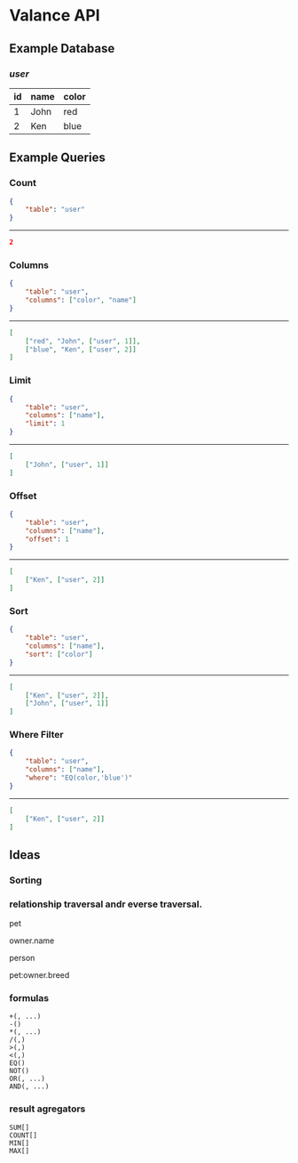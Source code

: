 # Valance API

## Example Database

### *user*

| id | name | color |
| -- | ---- | ----- |
| 1  | John | red   |
| 2  | Ken  | blue  |

## Example Queries

### Count

```json
{
    "table": "user"
}
```
---
```json
2
```

### Columns

```json
{
    "table": "user",
    "columns": ["color", "name"]
}
```
---
```json
[
    ["red", "John", ["user", 1]],
    ["blue", "Ken", ["user", 2]]
]
```

### Limit

```json
{
    "table": "user",
    "columns": ["name"],
    "limit": 1
}
```
---
```json
[
    ["John", ["user", 1]]
]
```

### Offset

```json
{
    "table": "user",
    "columns": ["name"],
    "offset": 1
}
```
---
```json
[
    ["Ken", ["user", 2]]
]
```

### Sort

```json
{
    "table": "user",
    "columns": ["name"],
    "sort": ["color"]
}
```
---
```json
[
    ["Ken", ["user", 2]],
    ["John", ["user", 1]]
]
```

### Where Filter

```json
{
    "table": "user",
    "columns": ["name"],
    "where": "EQ(color,'blue')"
}
```
---
```json
[
    ["Ken", ["user", 2]]
]
```

## Ideas

### Sorting



### relationship traversal andr everse traversal.
pet

owner.name

person

pet:owner.breed

### formulas

```
+(, ...)
-()
*(, ...)
/(,)
>(,)
<(,)
EQ()
NOT()
OR(, ...)
AND(, ...)
```

### result agregators

```
SUM[]
COUNT[]
MIN[]
MAX[]
```
